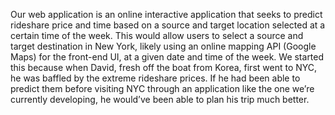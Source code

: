 Our web application is an online interactive application that seeks to predict rideshare price and time based on a source and target location selected at a certain time of the week. This would allow users to select a source and target destination in New York, likely using an online mapping API (Google Maps) for the front-end UI, at a given date and time of the week. We started this because when David, fresh off the boat from Korea, first went to NYC, he was baffled by the extreme rideshare prices. If he had been able to predict them before visiting NYC through an application like the one we’re currently developing, he would’ve been able to plan his trip much better.